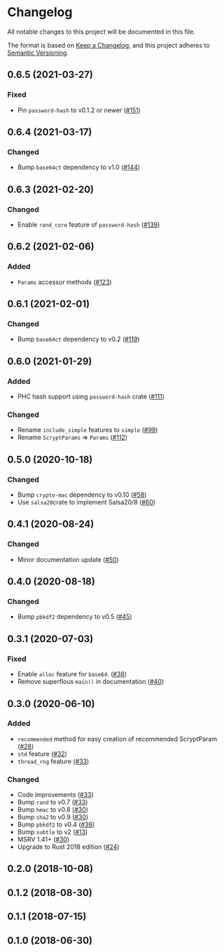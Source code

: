 # Changelog

All notable changes to this project will be documented in this file.

The format is based on [Keep a Changelog](https://keepachangelog.com/en/1.0.0/),
and this project adheres to [Semantic Versioning](https://semver.org/spec/v2.0.0.html).

## 0.6.5 (2021-03-27)
### Fixed
- Pin `password-hash` to v0.1.2 or newer ([#151])

[#151]: https://github.com/RustCrypto/password-hashing/pull/151

## 0.6.4 (2021-03-17)
### Changed
- Bump `base64ct` dependency to v1.0 ([#144])

[#144]: https://github.com/RustCrypto/password-hashing/pull/144

## 0.6.3 (2021-02-20)
### Changed
- Enable `rand_core` feature of `password-hash` ([#139])

[#139]: https://github.com/RustCrypto/password-hashing/pull/139

## 0.6.2 (2021-02-06)
### Added
- `Params` accessor methods ([#123])

[#123]: https://github.com/RustCrypto/password-hashing/pull/123

## 0.6.1 (2021-02-01)
### Changed
- Bump `base64ct` dependency to v0.2 ([#119])

[#119]: https://github.com/RustCrypto/password-hashing/pull/119

## 0.6.0 (2021-01-29)
### Added
- PHC hash support using `password-hash` crate ([#111])

### Changed
- Rename `include_simple` features to `simple` ([#99])
- Rename `ScryptParams` => `Params` ([#112])

[#99]: https://github.com/RustCrypto/password-hashing/pull/99
[#111]: https://github.com/RustCrypto/password-hashing/pull/111
[#112]: https://github.com/RustCrypto/password-hashing/pull/112

## 0.5.0 (2020-10-18)
### Changed
- Bump `crypto-mac` dependency to v0.10 ([#58])
- Use `salsa20`crate to implement Salsa20/8 ([#60])

[#60]: https://github.com/RustCrypto/password-hashing/pull/60
[#58]: https://github.com/RustCrypto/password-hashing/pull/58

## 0.4.1 (2020-08-24)
### Changed
- Minor documentation update ([#50])

[#50]: https://github.com/RustCrypto/password-hashing/pull/50

## 0.4.0 (2020-08-18)
### Changed
- Bump `pbkdf2` dependency to v0.5 ([#45])

[#45]: https://github.com/RustCrypto/password-hashing/pull/45

## 0.3.1 (2020-07-03)
### Fixed
- Enable `alloc` feature for `base64`. ([#38])
- Remove superflous `main()` in documentation ([#40]) 

[#38]: https://github.com/RustCrypto/password-hashing/pull/38
[#40]: https://github.com/RustCrypto/password-hashing/pull/40

## 0.3.0 (2020-06-10)
### Added
- `recommended` method for easy creation of recommended ScryptParam ([#28])
- `std` feature ([#32])
- `thread_rng` feature ([#33])

### Changed
- Code improvements ([#33])
- Bump `rand` to v0.7 ([#33])
- Bump `hmac` to v0.8 ([#30])
- Bump `sha2` to v0.9 ([#30])
- Bump `pbkdf2` to v0.4 ([#36])
- Bump `subtle` to v2 ([#13])
- MSRV 1.41+ ([#30])
- Upgrade to Rust 2018 edition ([#24])

[#36]: https://github.com/RustCrypto/password-hashing/pull/36
[#33]: https://github.com/RustCrypto/password-hashing/pull/33
[#32]: https://github.com/RustCrypto/password-hashing/pull/32
[#30]: https://github.com/RustCrypto/password-hashing/pull/30
[#28]: https://github.com/RustCrypto/password-hashing/pull/28
[#24]: https://github.com/RustCrypto/password-hashing/pull/24
[#13]: https://github.com/RustCrypto/password-hashing/pull/13

## 0.2.0 (2018-10-08)

## 0.1.2 (2018-08-30)

## 0.1.1 (2018-07-15)

## 0.1.0 (2018-06-30)
